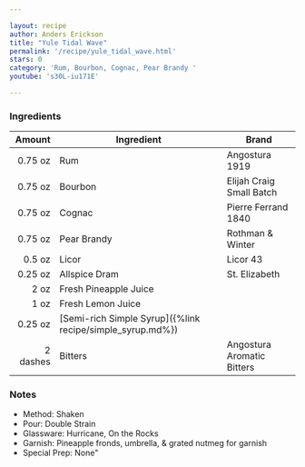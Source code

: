 ```yaml
---

layout: recipe
author: Anders Erickson
title: "Yule Tidal Wave"
permalink: '/recipe/yule_tidal_wave.html'
stars: 0
category: 'Rum, Bourbon, Cognac, Pear Brandy '
youtube: 's30L-iu171E'

---
```


### Ingredients

| Amount   | Ingredient                                                | Brand                      |
| -------: | --------------------------------------------------------- | -------------------------- |
|  0.75 oz | Rum                                                       | Angostura 1919             |
|  0.75 oz | Bourbon                                                   | Elijah Craig Small Batch   |
|  0.75 oz | Cognac                                                    | Pierre Ferrand 1840        |
|  0.75 oz | Pear Brandy                                               | Rothman & Winter           |
|   0.5 oz | Licor                                                     | Licor 43                   |
|  0.25 oz | Allspice Dram                                             | St. Elizabeth              |
|     2 oz | Fresh Pineapple Juice                                     |
|     1 oz | Fresh Lemon Juice                                         |
|  0.25 oz | [Semi-rich Simple Syrup]({%link recipe/simple_syrup.md%}) |
| 2 dashes | Bitters                                                   | Angostura Aromatic Bitters |

### Notes

- Method: Shaken
- Pour: Double Strain
- Glassware: Hurricane, On the Rocks
- Garnish: Pineapple fronds, umbrella, & grated nutmeg for garnish
- Special Prep: None"

